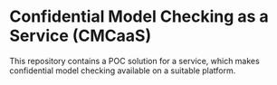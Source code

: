 # Confidential Model Checking as a Service (CMCaaS)

This repository contains a POC solution for a service, which makes confidential model checking available on a suitable platform.

